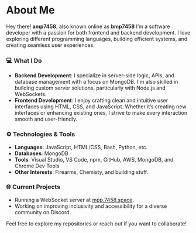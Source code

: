 # About Me

Hey there! **amp7458**, also known online as **bmp7458** I’m a software developer with a passion for both frontend and backend development. I love exploring different programming languages, building efficient systems, and creating seamless user experiences.

### 💻 **What I Do**
- **Backend Development**: I specialize in server-side logic, APIs, and database management with a focus on MongoDB. I'm also skilled in building custom server solutions, particularly with Node.js and WebSockets.
- **Frontend Development**: I enjoy crafting clean and intuitive user interfaces using HTML, CSS, and JavaScript. Whether it’s creating new interfaces or enhancing existing ones, I strive to make every interaction smooth and user-friendly.
  
### ⚙️ **Technologies & Tools**
- **Languages**: JavaScript, HTML/CSS, Bash, Python, etc.
- **Databases**: MongoDB
- **Tools**: Visual Studio, VS Code, npm, GitHub, AWS, MongoDB, and Chrome Dev Tools 
- **Other Interests**: Firearms, Chemisty, and building stuff.
### 🌐 **Current Projects**
- Running a WebSocket server at [mpp.7458.space](http://mpp.7458.space).
- Working on improving inclusivity and accessibility for a diverse community on Discord.

Feel free to explore my repositories or reach out if you want to collaborate!
